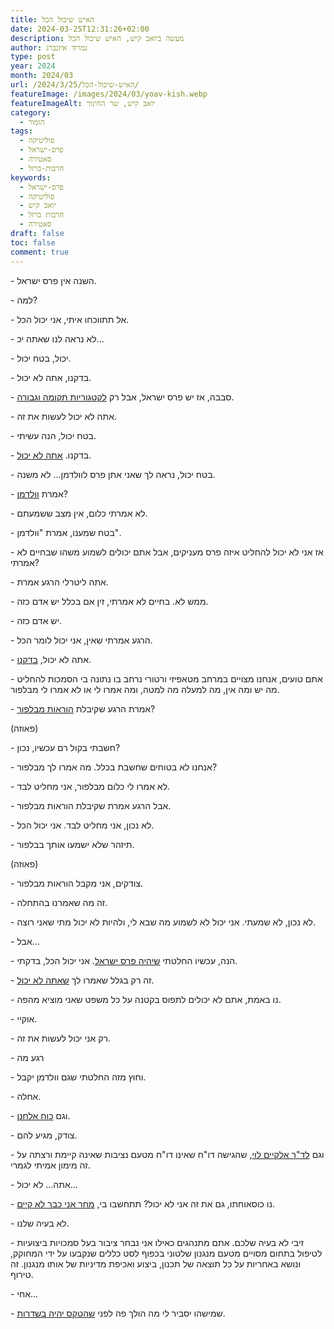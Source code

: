 ```yaml
---
title: האיש שיכול הכל
date: 2024-03-25T12:31:26+02:00
description: מעשה ביואב קיש, האיש שיכול הכל
author: נמרוד איזנברג
type: post
year: 2024
month: 2024/03
url: /2024/3/25/האיש-שיכול-הכל/
featureImage: /images/2024/03/yoav-kish.webp
featureImageAlt: יואב קיש, שר החינוך
category:
  - הומור
tags:
  - פוליטיקה
  - פרס-ישראל
  - סאטירה
  - חרבות-ברזל
keywords:
  - פרס-ישראל
  - פוליטיקה
  - יואב קיש
  - חרבות ברזל
  - סאטירה
draft: false
toc: false
comment: true
---
```

\- השנה אין פרס ישראל.

\- למה?

\- אל תתווכחו איתי, אני יכול הכל.

\- לא נראה לנו שאתה יכ...

\- יכול, בטח יכול.

\- בדקנו, אתה לא יכול.

\- סבבה, אז יש פרס ישראל, אבל רק [לקטגוריות תקומה וגבורה](https://www.kipa.co.il/%D7%97%D7%93%D7%A9%D7%95%D7%AA/1176356-0//).

\- אתה לא יכול לעשות את זה.

\- בטח יכול, הנה עשיתי.

\- בדקנו. [אתה לא יכול](https://www.msn.com/he-il/news/other/%D7%A8%D7%90%D7%A9%D7%99-%D7%95%D7%A2%D7%93%D7%95%D7%AA-%D7%A4%D7%A8%D7%A1-%D7%99%D7%A9%D7%A8%D7%90%D7%9C-%D7%A7%D7%99%D7%A9-%D7%A9%D7%99%D7%A7%D7%A8-%D7%9B%D7%A9%D7%98%D7%A2%D7%9F-%D7%A9%D7%91%D7%99%D7%98%D7%9C-%D7%90%D7%AA-%D7%97%D7%9C%D7%95%D7%A7%D7%AA-%D7%94%D7%A4%D7%A8%D7%A1-%D7%9C%D7%A4%D7%A0%D7%99-%D7%A9%D7%94%D7%96%D7%95%D7%9B%D7%99%D7%9D-%D7%A0%D7%91%D7%97%D7%A8%D7%95/ar-BB1kifJ2).

\- בטח יכול, נראה לך שאני אתן פרס לוולדמן... לא משנה.

\- אמרת [וולדמן](https://www.globes.co.il/news/article.aspx?did=1001472261)?

\- לא אמרתי כלום, אין מצב ששמעתם.

\- בטח שמענו, אמרת "וולדמן".

\- אז אני לא יכול להחליט איזה פרס מעניקים, אבל אתם יכולים לשמוע משהו שבחיים לא אמרתי?

\- אתה ליטרלי הרגע אמרת.

\- ממש לא. בחיים לא אמרתי, זין אם בכלל יש אדם כזה.

\- יש אדם כזה.

 \- הרגע אמרתי שאין, אני יכול לומר הכל.

\- אתה לא יכול, [בדקנו](https://www.themarker.com/news/education/2024-03-05/ty-article/0000018e-0dd6-d5ee-a78e-3dd60c140000).

\- אתם טועים, אנחנו מצויים במרחב מטאפיזי ורטורי נרחב בו נתונה בי הסמכות להחליט מה יש ומה אין, מה למעלה מה למטה, ומה אמרו לי או לא אמרו לי מבלפור.

\- אמרת הרגע שקיבלת [הוראות מבלפור](https://www.msn.com/he-il/money/other/%D7%90%D7%99%D7%9C-%D7%95%D7%95%D7%9C%D7%93%D7%9E%D7%9F-%D7%9E%D7%90%D7%A9%D7%99%D7%9D-%D7%91%D7%9B%D7%A0%D7%A1%D7%AA-%D7%9E%D7%A7%D7%95%D7%A8%D7%91-%D7%9C%D7%A8%D7%90%D7%A9-%D7%94%D7%9E%D7%9E%D7%A9%D7%9C%D7%94-%D7%A4%D7%A2%D7%9C-%D7%9C%D7%9E%D7%A0%D7%95%D7%A2-%D7%94%D7%A2%D7%A0%D7%A7%D7%AA-%D7%A4%D7%A8%D7%A1%D7%99-%D7%99%D7%A9%D7%A8%D7%90%D7%9C/ar-BB1jfsxk)?

(פאוזה)

\- חשבתי בקול רם עכשיו, נכון?

\- אנחנו לא בטוחים שחשבת בכלל. מה אמרו לך מבלפור?

\- לא אמרו לי כלום מבלפור, אני מחליט לבד.

 \- אבל הרגע אמרת שקיבלת הוראות מבלפור.

\- לא נכון, אני מחליט לבד. אני יכול הכל.

\- תיזהר שלא ישמעו אותך בבלפור.

(פאוזה)

\- צודקים, אני מקבל הוראות מבלפור.

\- זה מה שאמרנו בהתחלה.

\- לא נכון, לא שמעתי. אני יכול לא לשמוע מה שבא לי, ולהיות לא יכול מתי שאני רוצה.

 \- אבל...

\- הנה, עכשיו החלטתי [שיהיה פרס ישראל](https://www.msn.com/he-il/news/other/%D7%A7%D7%99%D7%A9-%D7%97%D7%95%D7%96%D7%A8-%D7%91%D7%95-%D7%A4%D7%A8%D7%A1-%D7%99%D7%A9%D7%A8%D7%90%D7%9C-%D7%99%D7%95%D7%A2%D7%A0%D7%A7-%D7%91%D7%9B%D7%9C-%D7%94%D7%A7%D7%98%D7%92%D7%95%D7%A8%D7%99%D7%95%D7%AA/ar-BB1kdDqY). אני יכול הכל, בדקתי.

\- זה רק בגלל שאמרו לך [שאתה לא יכול](https://www.msn.com/he-il/news/other/%D7%A7%D7%99%D7%A9-%D7%97%D7%95%D7%96%D7%A8-%D7%91%D7%95-%D7%A4%D7%A8%D7%A1-%D7%99%D7%A9%D7%A8%D7%90%D7%9C-%D7%99%D7%95%D7%A2%D7%A0%D7%A7-%D7%91%D7%9B%D7%9C-%D7%94%D7%A7%D7%98%D7%92%D7%95%D7%A8%D7%99%D7%95%D7%AA/ar-BB1kdDqY).

\- נו באמת, אתם לא יכולים לתפוס בקטנה על כל משפט שאני מוציא מהפה.

\- אוקיי.

\- רק אני יכול לעשות את זה.

 \- רגע מה

\- וחוץ מזה החלטתי שגם וולדמן יקבל.

\- אחלה.

\- וגם [כוח אלחנן](https://www.israelhayom.co.il/news/education/article/15449280).

\- צודק, מגיע להם.

 \- וגם [לד"ר אלקיים לוי](https://www.msn.com/he-il/news/other/%D7%90%D7%99-%D7%93%D7%99%D7%95%D7%A7%D7%99%D7%9D-%D7%AA%D7%A8%D7%95%D7%9E%D7%95%D7%AA-%D7%9C%D7%A0%D7%A6%D7%99%D7%91%D7%95%D7%AA-%D7%A9%D7%9C%D7%90-%D7%A7%D7%99%D7%99%D7%9E%D7%AA-%D7%9B%D7%9C%D7%AA-%D7%A4%D7%A8%D7%A1-%D7%99%D7%A9%D7%A8%D7%90%D7%9C-%D7%95%D7%94%D7%AA%D7%94%D7%99%D7%95%D7%AA-%D7%9E%D7%90%D7%97%D7%95%D7%A8%D7%99-%D7%94%D7%96%D7%9B%D7%99%D7%99%D7%94/ar-BB1kqvLF), שהגישה דו"ח שאינו דו"ח מטעם נציבות שאינה קיימת ורצתה על זה מימון אמיתי לגמרי.

\- אתה... לא יכול...

\- נו כוסאוחתו, גם את זה אני לא יכול? תתחשבו בי, [מחר אני כבר לא קיים](https://news.walla.co.il/item/3652884).

\- לא בעיה שלנו.

\- זיבי לא בעיה שלכם. אתם מתנהגים כאילו אני נבחר ציבור בעל סמכויות ביצועיות לטיפול בתחום מסויים מטעם מנגנון שלטוני בכפוף לסט כללים שנקבעו על ידי המחוקק, ונושא באחריות על כל תוצאה של תכנון, ביצוע ואכיפת מדיניות של אותו מנגנון. זה טירוף.

 \- אחי...

\- שמישהו יסביר לי מה הולך פה לפני [שהטקס יהיה בשדרות](https://news.walla.co.il/item/3653107).